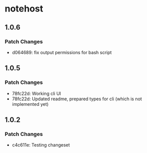 # notehost

## 1.0.6

### Patch Changes

- d064689: fix output permissions for bash script

## 1.0.5

### Patch Changes

- 78fc22d: Working cli UI
- 78fc22d: Updated readme, prepared types for cli (which is not implemented yet)

## 1.0.2

### Patch Changes

- c4c611e: Testing changeset
